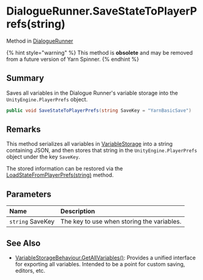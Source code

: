 # DialogueRunner.SaveStateToPlayerPrefs(string)

Method in [DialogueRunner](/api/csharp/yarn.unity.dialoguerunner.md)

{% hint style="warning" %}
This method is <b>obsolete</b> and may be removed from a future version of Yarn Spinner.
{% endhint %}

## Summary


Saves all variables in the Dialogue Runner's variable storage into
the  <code>UnityEngine.PlayerPrefs</code>  object.


```csharp
public void SaveStateToPlayerPrefs(string SaveKey = "YarnBasicSave")
```

## Remarks

<p>
This method serializes all variables in <a href="yarn.unity.dialoguerunner.variablestorage.md">VariableStorage</a> into a string containing JSON, and then
stores that string in the <code>UnityEngine.PlayerPrefs</code> object under the
key <code>SaveKey</code>.
</p> <p>
The stored information can be restored via the <a href="yarn.unity.dialoguerunner.loadstatefromplayerprefs.md">LoadStateFromPlayerPrefs(string)</a> method.
</p>

## Parameters

|Name|Description|
|:---|:---|
|`string` SaveKey|The key to use when storing the variables.|

## See Also

* [VariableStorageBehaviour.GetAllVariables\(\)](/api/csharp/yarn.unity.variablestoragebehaviour.getallvariables.md): Provides a unified interface for exporting all variables. Intended to be a point for custom saving, editors, etc.

